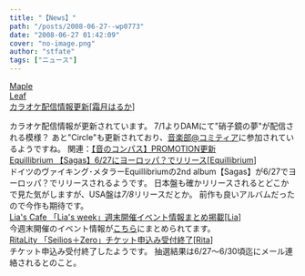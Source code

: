 ```yaml
---
title: "【News】"
path: "/posts/2008-06-27--wp0773"
date: "2008-06-27 01:42:09"
cover: "no-image.png"
author: "stfate"
tags: ["ニュース"]
---
```


<style type="text/css">
<!--
p {white-space: pre-wrap};
-->
</style>

<a class="topics" href="http://shimotsukin.com/" target="_blank">Maple Leaf カラオケ配信情報更新</a><span class="junre">[<a href="http://shimotsukin.com/" target="_blank">霜月はるか</a>]</span>
<div class="news">カラオケ配信情報が更新されています。
7/1よりDAMにて"硝子鏡の夢"が配信される模様？
あと"Circle"も更新されており、<a href="http://www2.atword.jp/comitiamusic/" target="_blank">音楽部@コミティア</a>に参加されているようですね。
関連：<a href="http://www.team-e.co.jp/sp/compass/" target="_blank">【音のコンパス】PROMOTION更新</a></div>
<a class="topics" href="http://equilibrium-metal.de/index.php?lang=en" target="_blank">Equillibrium 【Sagas】6/27にヨーロッパ？でリリース</a><span class="junre">[<a href="http://equilibrium-metal.de/index.php?lang=en" target="_blank">Equillibrium</a>]</span>
<div class="news">ドイツのヴァイキング･メタラーEquillibriumの2nd album【Sagas】が6/27でヨーロッパ？でリリースされるようです。
日本盤も確かリリースされるとどこかで見た気がしますが、USA盤は<em>7/8</em>リリースだとか。
前作も良いアルバムだったので今作も期待です。</div>
<a class="topics" href="http://blog.lias-cafe.com/" target="_blank">Lia's Cafe 「Lia's week」週末開催イベント情報まとめ掲載</a><span class="junre">[<a href="http://www.lias-cafe.com/" target="_blank">Lia</a>]</span>
<div class="news">今週末開催のイベント情報が<a href="http://blog.lias-cafe.com/?eid=753347" target="_blank">こちら</a>にまとめられてます。</div>
<a class="topics" href="http://ritarita.jp/" target="_blank">RitaLity 「Seilios＋Zero」チケット申込み受付終了</a><span class="junre">[<a href="http://ritarita.jp/" target="_blank">Rita</a>]</span>
<div class="news">チケット申込み受付終了したようです。
抽選結果は6/27～6/30頃迄にメール連絡されるとのこと。</div>
